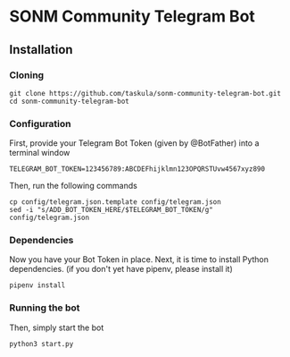# SONM Community Telegram Bot

## Installation

### Cloning

```
git clone https://github.com/taskula/sonm-community-telegram-bot.git
cd sonm-community-telegram-bot
```

### Configuration

First, provide your Telegram Bot Token (given by @BotFather) into a terminal window
```
TELEGRAM_BOT_TOKEN=123456789:ABCDEFhijklmn123OPQRSTUvw4567xyz890
```

Then, run the following commands
```
cp config/telegram.json.template config/telegram.json
sed -i "s/ADD_BOT_TOKEN_HERE/$TELEGRAM_BOT_TOKEN/g" config/telegram.json
```

### Dependencies

Now you have your Bot Token in place. Next, it is time to install Python dependencies.
(if you don't yet have pipenv, please install it)
```
pipenv install
```

### Running the bot

Then, simply start the bot
```
python3 start.py
```